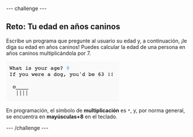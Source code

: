 --- challenge ---
## Reto: Tu edad en años caninos
Escribe un programa que pregunte al usuario su edad y, a continuación, ¡le diga su edad en años caninos! Puedes calcular la edad de una persona en años caninos multiplicándola por 7.

![screenshot](images/me-dog-years.png)

En programación, el símbolo de __multiplicación__ es `*`, y, por norma general, se encuentra en __mayúsculas+8__ en el teclado.

--- /challenge ---
